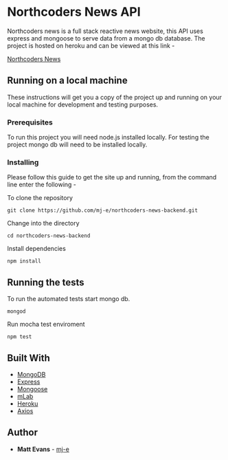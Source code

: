 # Northcoders News API
Northcoders news is a full stack reactive news website, this API uses express and mongoose to serve data from a mongo db database. The project is hosted on heroku and can be viewed at this link -

[Northcoders News](https://northcoders-news-mje.herokuapp.com)

## Running on a local machine
These instructions will get you a copy of the project up and running on your local machine for development and testing purposes.
### Prerequisites
To run this project you will need node.js installed locally. 
For testing the project mongo db will need to be installed locally.
### Installing
Please follow this guide to get the site up and running, from the command line enter the following -

To clone the repository
```
git clone https://github.com/mj-e/northcoders-news-backend.git
```
Change into the directory
```
cd northcoders-news-backend
```
Install dependencies
```
npm install
```
## Running the tests
To run the automated tests start mongo db. 
```
mongod
```
Run mocha test enviroment
```
npm test
```
## Built With
* [MongoDB](https://www.mongodb.com/) 
* [Express](https://expressjs.com/) 
* [Mongoose](http://mongoosejs.com/) 
* [mLab](https://mlab.com/home) 
* [Heroku](https://www.heroku.com/) 
* [Axios](https://www.npmjs.com/package/axios) 

## Author
* **Matt Evans** - [mj-e](https://github.com/mj-e)